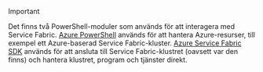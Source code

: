 > [!IMPORTANT]
> Det finns två PowerShell-moduler som används för att interagera med Service Fabric. [Azure PowerShell](/powershell/azure/install-azurerm-ps?view=azurermps-4.4.0) används för att hantera Azure-resurser, till exempel ett Azure-baserad Service Fabric-kluster. [Azure Service Fabric SDK](../articles/service-fabric/service-fabric-get-started.md) används för att ansluta till Service Fabric-klustret (oavsett var den finns) och hantera klustret, program och tjänster direkt. 